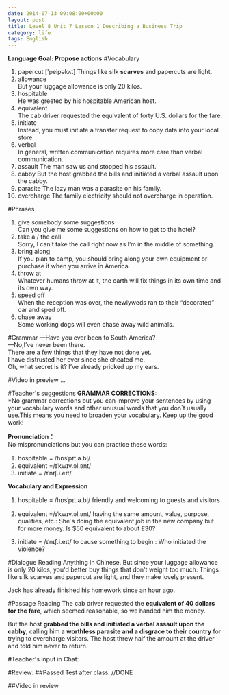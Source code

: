 ```yaml
---
date: 2014-07-13 09:08:00+00:00
layout: post
title: Level 8 Unit 7 Lesson 1 Describing a Business Trip
category: life
tags: English
---
```

**Language Goal: Propose actions**
#Vocabulary
1. papercut ['peipəkʌt]
Things like silk **scarves** and papercuts are light.
2. allowance  
But your luggage allowance is only 20 kilos.
3. hospitable  
He was greeted by his hospitable American host.
4. equivalent  
The cab driver requested the equivalent of forty U.S. dollars for the fare.
5. initiate  
Instead, you must initiate a transfer request to copy data into your local store.
6. verbal  
In general, written communication requires more care than verbal communication.
7. assault
The man saw us and stopped his assault.
8. cabby
But the host grabbed the bills and initiated a verbal assault upon the cabby.
9. parasite
The lazy man was a parasite on his family.
10. overcharge
The family electricity should not overcharge in operation.

#Phrases
1. give somebody some suggestions  
Can you give me some suggestions on how to get to the hotel?
2. take a / the call  
Sorry, I can’t take the call right now as I’m in the middle of something.
3. bring along  
If you plan to camp, you should bring along your own equipment or purchase it when you arrive in America.
4. throw at  
Whatever humans throw at it, the earth will fix things in its own time and its own way.
5. speed off  
When the reception was over, the newlyweds ran to their “decorated” car and sped off.
6. chase away  
Some working dogs will even chase away wild animals.

#Grammar
—Have you ever been to South America?  
—No,I’ve never been there.  
There are a few things that they have not done yet.  
I have distrusted her ever since she cheated me.  
Oh, what secret is it? I’ve already pricked up my ears.

#Video in preview
...


#Teacher's suggestions
**GRAMMAR CORRECTIONS:**  
*No grammar corrections but you can improve your sentences by using your vocabulary words and other unusual words that you don`t usually use.This means you need to broaden your vocabulary. Keep up the good work!

**Pronunciation：**  
No mispronunciations but you can practice these words:  
1. hospitable = /hɒsˈpɪt.ə.bl̩/   
2. equivalent =/ɪˈkwɪv.əl.ənt/  
3. initiate = /ɪˈnɪʃ.i.eɪt/

**Vocabulary and Expression**  

1. hospitable = /hɒsˈpɪt.ə.bl̩/ friendly and welcoming to guests and visitors

2. equivalent =/ɪˈkwɪv.əl.ənt/ having the same amount, value, purpose, qualities, etc.: She`s doing the equivalent job in the new company but for more money. Is $50 equivalent to about £30?

3. initiate = /ɪˈnɪʃ.i.eɪt/ to cause something to begin : Who initiated the violence?

#Dialogue Reading
Anything in Chinese. But since your luggage allowance is only 20 kilos, you'd better buy things that don't weight too much. Things like silk scarves and papercut are light, and they make lovely present.

Jack has already finished his homework since an hour ago.

#Passage Reading
The cab driver requested the **equivalent of 40 dollars for the fare**, which seemed reasonable, so we handed him the money.  

But the host **grabbed the bills and initiated a verbal assault upon the cabby**, calling him a **worthless parasite and a disgrace to their country** for trying to overcharge visitors. The host threw half the amount at the driver and told him never to return.

#Teacher's input in Chat:  


#Review:
##Passed Test after class.
//DONE

##Video in review
